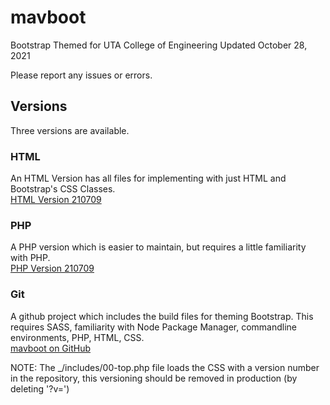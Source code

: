 # mavboot
Bootstrap Themed for UTA College of Engineering 
Updated October 28, 2021

Please report any issues or errors.

## Versions 
Three versions are available.

### HTML
An HTML Version has all files for implementing with just HTML and Bootstrap's CSS Classes.  
[HTML Version 210709](https://github.com/ChrispyWood/mavboot/raw/master/___versions/mavboot_html_210709.zip)

### PHP
A PHP version which is easier to maintain, but requires a little familiarity with PHP.  
[PHP Version 210709](https://github.com/ChrispyWood/mavboot/raw/master/___versions/mavboot_php_210709.zip)

### Git
A github project which includes the build files for theming Bootstrap.  This requires SASS, familiarity with Node Package Manager, commandline environments, PHP, HTML, CSS.  
[mavboot on GitHub](https://github.com/ChrispyWood/mavboot/)  

NOTE: The _/includes/00-top.php file loads the CSS with a version number in the repository, this versioning should be removed in production (by deleting '?v=<?php echo rand(0,30000000);?>')
